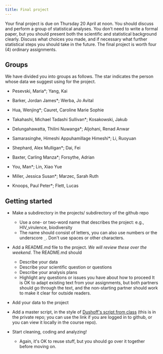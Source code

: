 ```yaml
---
title: Final project
---
```


Your final project is due on Thursday 20 April at noon. You should discuss and perform a group of statistical analyses. You don't need to write a formal paper, but you should present both the scientific and statistical background clearly. Discuss what choices you made, and if necessary what further statistical steps you should take in the future. The final project is worth four (4) ordinary assignments.

## Groups

We have divided you into groups as follows. The star indicates the person whose data we suggest using for the project.

* Pesevski, Maria*; Yang, Kai

* Barker, Jordan James*; Werba, Jo Avital

* Hua, Wenjing*; Cauret, Caroline Marie Sophie

* Takahashi, Michael Tadashi Sullivan*; Kosakowski, Jakub

* Delungahawatta, Thilini Nuwanga*; Aljohani, Renad Anwar

* Samarasinghe, Himeshi Appuhamillage Himeshi*; Li, Ruoyuan

* Shephard, Alex Mulligan*; Dai, Fei

* Baxter, Carling Manza*; Forsythe, Adrian

* You, Man*; Lin, Xiao Yue

* Miller, Jessica Susan*; Marzec, Sarah Ruth

* Knoops, Paul Peter*; Flett, Lucas


## Getting started

* Make a subdirectory in the projects/ subdirectory of the github repo
	* Use a one- or two-word name that describes the project: e.g., HIV_virulence, biodiversity
	* The name should consist of letters, you can also use numbers or the underscore `_`. Don't use spaces or other characters.

* Add a README.md file to the project. _We will review these over the weekend_. The README.md should
	* Describe your data
	* Describe your scientific question or questions
	* Describe your analysis plans
	* Highlight any questions or issues you have about how to proceed
It is OK to adapt existing text from your assignments, but both partners should go through the text, and the non-starting partner should work to make it clear for outside readers.

* Add your data to the project

* Add a master script, in the style of [Dushoff's script from class](https://github.com/mac-theobio/QMEE_2017/blob/master/dushoff/master.R) (this is in the private repo; you can use the link if you are logged in to github, or you can view it locally in the course repo).

* Start cleaning, coding and analyzing!
	* Again, it's OK to reuse stuff, but you should go over it together before moving on.
